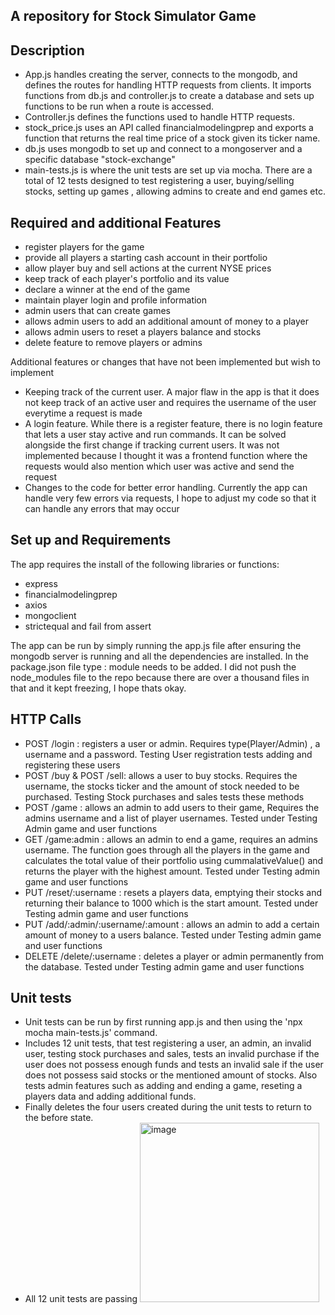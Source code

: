 ## A repository for Stock Simulator Game
## Description
* App.js handles creating the server, connects to the mongodb, and defines the routes for handling HTTP requests from clients. It imports functions from db.js and controller.js to create a database and sets up functions to be run when a route is accessed.
* Controller.js defines the functions used to handle HTTP requests.
* stock_price.js uses an API called financialmodelingprep and exports a function that returns the real time price of a stock given its ticker name.
* db.js uses mongodb to set up and connect to a mongoserver and a specific database "stock-exchange"
* main-tests.js is where the unit tests are set up via mocha. There are a total of 12 tests designed to test registering a user, buying/selling stocks, setting up games , allowing admins to create and end games etc.

## Required and additional Features
* register players for the game
* provide all players a starting cash account in their portfolio
* allow player buy and sell actions at the current NYSE prices
* keep track of each player's portfolio and its value
* declare a winner at the end of the game
* maintain player login and profile information
* admin users that can create games
* allows admin users to add an additional amount of money to a player
* allows admin users to reset a players balance and stocks
* delete feature to remove players or admins
  
Additional features or changes that have not been implemented but wish to implement
* Keeping track of the current user. A major flaw in the app is that it does not keep track of an active user and requires the username of the user everytime a request is made
* A login feature. While there is a register feature, there is no login feature that lets a user stay active and run commands. It can be solved alongside the first change if tracking current users. It was not implemented because I thought it was a frontend function where the requests would also mention which user was active and send the request
* Changes to the code for better error handling. Currently the app can handle very few errors via requests, I hope to adjust my code so that it can handle any errors that may occur
## Set up and Requirements
The app requires the install of the following libraries or functions: 
* express
* financialmodelingprep
* axios
* mongoclient
* strictequal and fail from assert
  
The app can be run by simply running the app.js file after ensuring the mongodb server is running and all the dependencies are installed. In the package.json file type : module needs to be added. I did not push the node_modules file to the repo because there are over a thousand files in that and it kept freezing, I hope thats okay. 
  
## HTTP Calls
* POST /login : registers a user or admin. Requires type(Player/Admin) , a username and a password. Testing User registration tests adding and registering these users
* POST /buy & POST /sell: allows a user to buy stocks. Requires the username, the stocks ticker and the amount of stock needed to be purchased. Testing Stock purchases and sales tests these methods
* POST /game : allows an admin to add users to their game, Requires the admins username and a list of player usernames. Tested under Testing Admin game and user functions
* GET /game:admin : allows an admin to end a game, requires an admins username. The function goes through all the players in the game and calculates the total value of their portfolio using cummalativeValue() and returns the player with the highest amount. Tested under Testing admin game and user functions
* PUT /reset/:username : resets a players data, emptying their stocks and returning their balance to 1000 which is the start amount. Tested under Testing admin game and user functions
* PUT /add/:admin/:username/:amount : allows an admin to add a certain amount of money to a users balance. Tested under Testing admin game and user functions
* DELETE /delete/:username : deletes a player or admin permanently from the database. Tested under Testing admin game and user functions

## Unit tests
* Unit tests can be run by first running app.js and then using the 'npx mocha main-tests.js' command.
* Includes 12 unit tests, that test registering a user, an admin, an invalid user,  testing stock purchases and sales, tests an invalid purchase if the user does not possess enough funds and tests an invalid sale if the user does not possess said stocks or the mentioned amount of stocks. Also tests admin features such as adding and ending a game, reseting a players data and adding additional funds.
* Finally deletes the four users created during the unit tests to return to the before state. 
* All 12 unit tests are passing
  <img width="287" alt="image" src="https://github.com/CS3100W24/project-XxCaleb-CalebxX/assets/72302382/a6c54d73-40b3-4ef4-917f-c41e30c55188">


